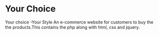 # Your Choice
Your choice -Your Style
An e-commerce website for customers to buy the the products.This contains the php along with html, css and jquery.
